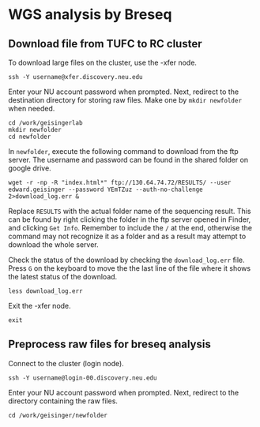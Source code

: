 # WGS analysis by Breseq
## Download file from TUFC to RC cluster
To download large files on the cluster, use the -xfer node.
```
ssh -Y username@xfer.discovery.neu.edu
```
Enter your NU account password when prompted. Next, redirect to the destination directory for storing raw files. Make one by `mkdir newfolder` when needed.
```
cd /work/geisingerlab
mkdir newfolder
cd newfolder
```
In `newfolder`, execute the following command to download from the ftp server. The username and password can be found in the shared folder on google drive.
```
wget -r -np -R "index.html*" ftp://130.64.74.72/RESULTS/ --user edward.geisinger --password YEmTZuz --auth-no-challenge 2>download_log.err &
```
Replace `RESULTS` with the actual folder name of the sequencing result. This can be found by right clicking the folder in the ftp server opened in Finder, and clicking `Get Info`. Remember to include the `/` at the end, otherwise the command may not recognize it as a folder and as a result may attempt to download the whole server. 

Check the status of the download by checking the `download_log.err` file. Press `G` on the keyboard to move the the last line of the file where it shows the latest status of the download. 
```
less download_log.err
```
Exit the -xfer node.
```
exit
```

## Preprocess raw files for breseq analysis
Connect to the cluster (login node).
```
ssh -Y username@login-00.discovery.neu.edu
```
Enter your NU account password when prompted. Next, redirect to the directory containing the raw files.
```
cd /work/geisinger/newfolder
```
